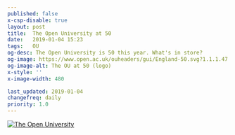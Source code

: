 ```yaml
---
published: false
x-csp-disable: true
layout: post
title:  The Open University at 50
date:   2019-01-04 15:23
tags:   OU
og-desc: The Open University is 50 this year. What's in store?
og-image: https://www.open.ac.uk/ouheaders/gui/England-50.svg?1.1.1.47
og-image-alt: The OU at 50 (logo)
x-style: ''
x-image-width: 480

last_updated: 2019-01-04
changefreq: daily
priority: 1.0
---
```



[![The Open University][ou-logo]][ou]


[ou]: https://www.open.ac.uk/
[ou-50]: https://50.open.ac.uk/
[ou-logo]: https://www.open.ac.uk/ouheaders/gui/England-50.svg?1.1.1.47 "The OU at 50"
[iet]: https://iet.open.ac.uk/ "(IET)"
[wels]: http://wels.open.ac.uk/ "Faculty of Wellbeing, Education and Language Studies (WELS)"
[ip]: https://iet.open.ac.uk/innovating-pedagogy/#2019 "Innovating Pedagogy 2019"
[mk-50]: https://open.ac.uk/library/digital-archive/exhibition/83

[the]: https://timeshighereducation.com/news/teaching-drones-coming-classroom-near-you
  "Robots and drones should be part of teaching and learning, says report looking into teaching trends in 2019. By Anna McKie, January 3, 2019"
[g]: https://google.co.uk/search?q=The+Open+University+50th+anniversary
[s]: https://ecosia.org/search?q=The+Open+University+50th+anniversary
[n]: https://ounews.co/around-ou/university-news/open-university-pilots-first-paid-course-on-futurelearn-in-its-50th-anniversary-year/
  "Open University pilots first paid course on FutureLearn in its 50th anniversary year. By Christine Drabwell January 2, 2019"
[fl]: https://futurelearn.com/degrees/the-open-university/online-and-distance-education
  "Postgraduate Certificate in Online and Distance Education (H880)"
[lec]: https://www.open.ac.uk/research/inaugural-lectures
  "50th Anniversary Inaugural Lectures (2019-2020)"
[oj]: https://iet-ou.github.io/our-journey/ "our-journey"

[note-1]: #p-1 "Note 1."
[gist]: https://gist.github.com/nfreear/9ca101e6214a6543e6a7e06a1613edf2

[End]: //.
